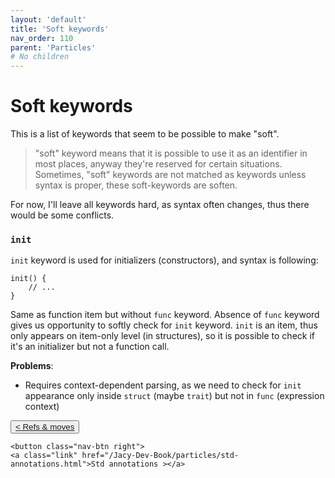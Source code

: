 ```yaml
---
layout: 'default'
title: 'Soft keywords'
nav_order: 110
parent: 'Particles'
# No children
---
```


# Soft keywords

This is a list of keywords that seem to be possible to make "soft".

> "soft" keyword means that it is possible to use it as an identifier in most places, anyway they're reserved for certain situations.
> Sometimes, "soft" keywords are not matched as keywords unless syntax is proper, these soft-keywords are soften.

For now, I'll leave all keywords hard, as syntax often changes, thus there would be some conflicts.

### `init`

`init` keyword is used for initializers (constructors), and syntax is following:
```jc
init() {
    // ...
}
```
Same as function item but without `func` keyword. Absence of `func` keyword gives us opportunity to softly check for `init` keyword.
`init` is an item, thus only appears on item-only level (in structures), so it is possible to check if it's an initializer but not a function call.

__Problems__:
- Requires context-dependent parsing, as we need to check for `init` appearance only inside `struct` (maybe `trait`) but not in `func` (expression context)
<div class="nav-btn-block">
    <button class="nav-btn left">
    <a class="link" href="/Jacy-Dev-Book/particles/refs-&-moves.html">< Refs & moves</a>
</button>

    <button class="nav-btn right">
    <a class="link" href="/Jacy-Dev-Book/particles/std-annotations.html">Std annotations ></a>
</button>

</div>
